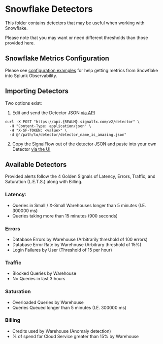 # Snowflake Detectors

This folder contains detectors that may be useful when working with Snowflake.

Please note that you may want or need different thresholds than those provided here. 

## Snowflake Metrics Configuration
Please see [configuration examples](../../dashboards-and-dashboard-groups/snowflakedb/Configuration/) for help getting metrics from Snowflake into Splunk Observability.
## Importing Detectors
Two options exist:  
1. Edit and send the Detector JSON [via API](https://dev.splunk.com/observability/reference/api/detectors/latest#endpoint-create-single-detector)
  ```
  curl -X POST "https://api.{REALM}.signalfx.com/v2/detector" \
    -H "Content-Type: application/json" \
    -H "X-SF-TOKEN: <value>" \
    -d @"/path/to/detector/detector_name_is_amazing.json"
  ```
2. Copy the SignalFlow out of the detector JSON and paste into your own Detector [via the UI](https://docs.splunk.com/Observability/alerts-detectors-notifications/create-detectors-for-alerts.html#nav-Create-detectors-to-trigger-alerts)

## Available Detectors
Provided alerts follow the 4 Golden Signals of Latency, Errors, Traffic, and Saturation (L.E.T.S.) along with Billing.
### Latency:
- Queries in Small / X-Small Warehouses longer than 5 minutes (I.E. 300000 ms)
- Queries taking more than 15 minutes (900 seconds)

### Errors
- Database Errors by Warehouse (Arbitrarily threshold of 100 errors)
- Database Error Rate by Warehouse (Arbitrary threshold of 15%)
- Login Failures by User (Threshold of 15 per hour)

### Traffic
- Blocked Queries by Warehouse
- No Queries in last 3 hours

### Saturation
- Overloaded Queries by Warehouse
- Queries Queued longer than 5 minutes (I.E. 300000 ms)

### Billing
- Credits used by Warehouse (Anomaly detection)
- % of spend for Cloud Service greater than 15% by Warehouse